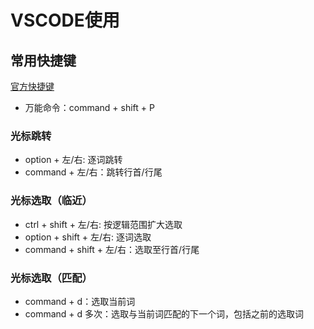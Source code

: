 # VSCODE使用

## 常用快捷键

[官方快捷键](https://code.visualstudio.com/shortcuts/keyboard-shortcuts-macos.pdf)

- 万能命令：command + shift + P

### 光标跳转

- option + 左/右: 逐词跳转
- command + 左/右：跳转行首/行尾

### 光标选取（临近）

- ctrl + shift + 左/右: 按逻辑范围扩大选取
- option + shift + 左/右: 逐词选取
- command + shift + 左/右：选取至行首/行尾

### 光标选取（匹配）

- command + d：选取当前词
- command + d 多次：选取与当前词匹配的下一个词，包括之前的选取词

